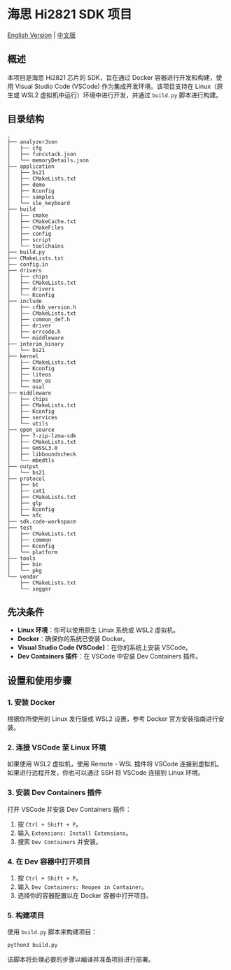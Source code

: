 # 海思 Hi2821 SDK 项目

[English Version](README.md) | [中文版](README.zh.md)


## 概述

本项目是海思 Hi2821 芯片的 SDK，旨在通过 Docker 容器进行开发和构建，使用 Visual Studio Code (VSCode) 作为集成开发环境。该项目支持在 Linux（原生或 WSL2 虚拟机中运行）环境中进行开发，并通过 `build.py` 脚本进行构建。

## 目录结构

```plaintext
.
├── analyzerJson
│   ├── cfg
│   ├── funcstack.json
│   └── memoryDetails.json
├── application
│   ├── bs21
│   ├── CMakeLists.txt
│   ├── demo
│   ├── Kconfig
│   ├── samples
│   └── sle_keyboard
├── build
│   ├── cmake
│   ├── CMakeCache.txt
│   ├── CMakeFiles
│   ├── config
│   ├── script
│   └── toolchains
├── build.py
├── CMakeLists.txt
├── config.in
├── drivers
│   ├── chips
│   ├── CMakeLists.txt
│   ├── drivers
│   └── Kconfig
├── include
│   ├── cfbb_version.h
│   ├── CMakeLists.txt
│   ├── common_def.h
│   ├── driver
│   ├── errcode.h
│   └── middleware
├── interim_binary
│   └── bs21
├── kernel
│   ├── CMakeLists.txt
│   ├── Kconfig
│   ├── liteos
│   ├── non_os
│   └── osal
├── middleware
│   ├── chips
│   ├── CMakeLists.txt
│   ├── Kconfig
│   ├── services
│   └── utils
├── open_source
│   ├── 7-zip-lzma-sdk
│   ├── CMakeLists.txt
│   ├── GmSSL3.0
│   ├── libboundscheck
│   └── mbedtls
├── output
│   └── bs21
├── protocol
│   ├── bt
│   ├── cat1
│   ├── CMakeLists.txt
│   ├── glp
│   ├── Kconfig
│   └── nfc
├── sdk.code-workspace
├── test
│   ├── CMakeLists.txt
│   ├── common
│   ├── Kconfig
│   └── platform
├── tools
│   ├── bin
│   └── pkg
└── vendor
    ├── CMakeLists.txt
    └── segger
```

## 先决条件

- **Linux 环境**：你可以使用原生 Linux 系统或 WSL2 虚拟机。
- **Docker**：确保你的系统已安装 Docker。
- **Visual Studio Code (VSCode)**：在你的系统上安装 VSCode。
- **Dev Containers 插件**：在 VSCode 中安装 Dev Containers 插件。

## 设置和使用步骤

### 1. 安装 Docker

根据你所使用的 Linux 发行版或 WSL2 设置，参考 Docker 官方安装指南进行安装。

### 2. 连接 VSCode 至 Linux 环境

如果使用 WSL2 虚拟机，使用 Remote - WSL 插件将 VSCode 连接到虚拟机。如果进行远程开发，你也可以通过 SSH 将 VSCode 连接到 Linux 环境。

### 3. 安装 Dev Containers 插件

打开 VSCode 并安装 Dev Containers 插件：

1. 按 `Ctrl + Shift + P`。
2. 输入 `Extensions: Install Extensions`。
3. 搜索 `Dev Containers` 并安装。

### 4. 在 Dev 容器中打开项目

1. 按 `Ctrl + Shift + P`。
2. 输入 `Dev Containers: Reopen in Container`。
3. 选择你的容器配置以在 Docker 容器中打开项目。

### 5. 构建项目

使用 `build.py` 脚本来构建项目：

```bash
python3 build.py
```

该脚本将处理必要的步骤以编译并准备项目进行部署。

